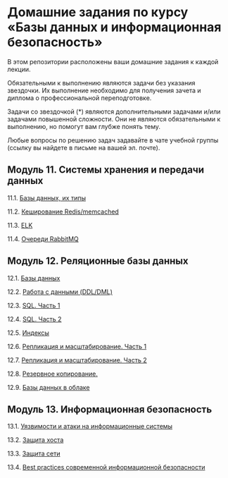 # Домашние задания по курсу «Базы данных и информационная безопасность»

В этом репозитории расположены ваши домашние задания к каждой лекции. 

Обязательными к выполнению являются задачи без указания звездочки. Их выполнение необходимо для получения зачета и диплома о профессиональной переподготовке.

Задачи со звездочкой (*) являются дополнительными задачами и/или задачами повышенной сложности. Они не являются обязательными к выполнению, но помогут вам глубже понять тему.

Любые вопросы по решению задач задавайте в чате учебной группы (ссылку вы найдете в письме на вашей эл. почте).

## Модуль 11. Системы хранения и передачи данных

11.1. [Базы данных, их типы](https://github.com/nlotomsk/sdb-homeworks/blob/main/11-01.md)

11.2. [Кеширование Redis/memcached](https://github.com/nlotomsk/sdb-homeworks/blob/main/11-02.md)

11.3. [ELK](https://github.com/nlotomsk/sdb-homeworks/blob/main/11-03.md)

11.4. [Очереди RabbitMQ](https://github.com/nlotomsk/sdb-homeworks/blob/main/11-04.md)


## Модуль 12. Реляционные базы данных

12.1. [Базы данных](https://github.com/nlotomsk/sdb-homeworks/blob/main/12-01.md)

12.2. [Работа с данными (DDL/DML)](https://github.com/nlotomsk/sdb-homeworks/blob/main/12-02.md)

12.3. [SQL. Часть 1](https://github.com/nlotomsk/sdb-homeworks/blob/main/12-03.md)

12.4. [SQL. Часть 2](https://github.com/nlotomsk/sdb-homeworks/blob/main/12-04.md)

12.5. [Индексы](https://github.com/nlotomsk/sdb-homeworks/blob/main/12-05.md)

12.6. [Репликация и масштабирование. Часть 1](https://github.com/nlotomsk/sdb-homeworks/blob/main/12-06.md)

12.7. [Репликация и масштабирование. Часть 2](https://github.com/nlotomsk/sdb-homeworks/blob/main/12-07.md)

12.8. [Резервное копирование. ](https://github.com/nlotomsk/sdb-homeworks/blob/main/12-08.md)

12.9. [Базы данных в облаке](https://github.com/nlotomsk/sdb-homeworks/blob/main/12-09.md)


## Модуль 13. Информационная безопасность

13.1. [Уязвимости и атаки на информационные системы](https://github.com/nlotomsk/sdb-homeworks/blob/main/13-01.md)

13.2. [Защита хоста](https://github.com/nlotomsk/sdb-homeworks/blob/main/13-02.md)

13.3. [Защита сети](https://github.com/nlotomsk/sdb-homeworks/blob/main/13-03.md)

13.4. [Best practices современной информационной безопасности]()

